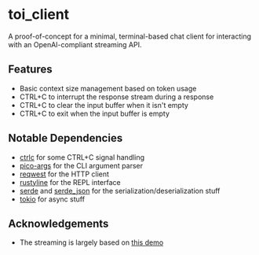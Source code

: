 # toi_client

A proof-of-concept for a minimal, terminal-based chat client for interacting
with an OpenAI-compliant streaming API.

## Features

- Basic context size management based on token usage
- CTRL+C to interrupt the response stream during a response
- CTRL+C to clear the input buffer when it isn't empty
- CTRL+C to exit when the input buffer is empty

## Notable Dependencies

- [ctrlc][0] for some CTRL+C signal handling
- [pico-args][1] for the CLI argument parser
- [reqwest][2] for the HTTP client
- [rustyline][3] for the REPL interface
- [serde][4] and [serde_json][5] for the serialization/deserialization stuff
- [tokio][6] for async stuff

## Acknowledgements

- The streaming is largely based on [this demo][7]

[0]: https://crates.io/crates/ctrlc
[1]: https://crates.io/crates/pico-args
[2]: https://crates.io/crates/reqwest
[3]: https://crates.io/crates/rustyline
[4]: https://crates.io/crates/serde
[5]: https://crates.io/crates/serde_json
[6]: https://crates.io/crates/tokio
[7]: https://github.com/a-poor/openai-stream-rust-demo
